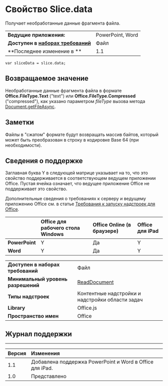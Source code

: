 
# Свойство Slice.data
Получает необработанные данные фрагмента файла.

|||
|:-----|:-----|
|**Ведущие приложения:**|PowerPoint, Word|
|**Доступен в [наборах требований](../../docs/overview/specify-office-hosts-and-api-requirements.md)**|Файл|
|**Последнее изменение в **|1.1|

```
var sliceData = slice.data;
```


## Возвращаемое значение

Необработанные данные фрагмента файла в формате **Office.FileType.Text** ("text") или **Office.FileType.Compressed** ("compressed"), как указано параметром _fileType_ вызова метода [Document.getFileAsync](../../reference/shared/document.getfileasync.md).


## Заметки

Файлы в "сжатом" формате будут возвращать массив байтов, который может быть преобразован в строку в кодировке Base 64 (при необходимости).


## Сведения о поддержке


Заглавная буква Y в следующей матрице указывает на то, что это свойство поддерживается в соответствующем ведущем приложении Office. Пустая ячейка означает, что ведущее приложение Office не поддерживает это свойство.

Дополнительные сведения о требованиях к серверу и ведущему приложению Office см. в статье [Требования к запуску надстроек для Office](../../docs/overview/requirements-for-running-office-add-ins.md).


||**Office для рабочего стола Windows**|**Office Online (в браузере)**|**Office для iPad**|
|:-----|:-----|:-----|:-----|
|**PowerPoint**|Y|Да|Y|
|**Word**|Y|Да|Y|


|||
|:-----|:-----|
|**Доступен в наборах требований**|Файл|
|**Минимальный уровень разрешений**|[ReadDocument](../../docs/develop/requesting-permissions-for-api-use-in-content-and-task-pane-add-ins.md)|
|**Типы надстроек**|Контентные надстройки и надстройки области задач|
|**Library**|Office.js|
|**Пространство имен**|Office|

## Журнал поддержки



****


|**Версия**|**Изменения**|
|:-----|:-----|
|1.1|Добавлена поддержка PowerPoint и Word в Office для iPad.|
|1.0|Представлено|
